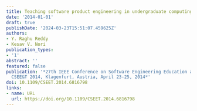 ```yaml
---
title: Teaching software product engineering in undergraduate computing curriculum
date: '2014-01-01'
draft: true
publishDate: '2024-03-23T15:51:07.459625Z'
authors:
- Y. Raghu Reddy
- Kesav V. Nori
publication_types:
- '1'
abstract: ''
featured: false
publication: '*27th IEEE Conference on Software Engineering Education and Training,
  CSEE&T 2014, Klagenfurt, Austria, April 23-25, 2014*'
doi: 10.1109/CSEET.2014.6816798
links:
- name: URL
  url: https://doi.org/10.1109/CSEET.2014.6816798
---
```


